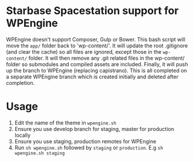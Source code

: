 # Starbase Spacestation support for WPEngine
WPEngine doesn't support Composer, Gulp or Bower. This bash script will move the `app/` folder back to 'wp-content/'. It will update the root .gitignore (and clear the cache) so all files are ignored, except those in the `wp-content/` folder. It will then remove any .git related files in the wp-content/ folder so submodules and compiled assets are included. Finally, it will push up the branch to WPEngine (replacing capistrano). This is all completed on a separate WPEngine branch which is created initially and deleted after completion.

# Usage
1. Edit the name of the theme in `wpengine.sh`
2. Ensure you use develop branch for staging, master for production locally
3. Ensure you use staging, production remotes for WPEngine
4. Run `sh wpengine.sh` followed by `staging` or `production`. E.g `sh wpengine.sh staging`
